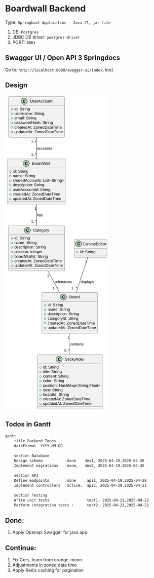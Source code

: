 # Boardwall Backend

Type: `Springboot Application - Java 17, jar file`

1. DB: `Postgres`
2. JDBC DB driver: `postgres-driver`
3. PORT: `8001`

## Swagger UI / Open API 3 Springdocs

Go to: `http://localhost:8080/swagger-ui/index.html`

## Design

![Backend Entities](../design/backend-entities.png)

## Todos in Gantt

```mermaid
gantt
    title Backend Todos
    dateFormat  YYYY-MM-DD

    section Database
    Design schema          :done    des1, 2025-04-19,2025-04-20
    Implement migrations   :done,   des2, 2025-04-19,2025-04-20

    section API
    Define endpoints       :done     api1, 2025-04-19,2025-04-20
    Implement controllers  :active,  api2, 2025-04-20,2025-04-21

    section Testing
    Write unit tests       :         test1, 2025-04-21,2025-04-22
    Perform integration tests :      test2, 2025-04-21,2025-04-22

```

## Done:

1. Apply Openapi Swagger for java app

## Continue:

1. Fix Cors, learn from orange-moon
2. Adjustments in zoned date time
3. Apply Redis caching for pagination
